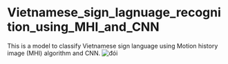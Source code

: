 # Vietnamese_sign_lagnuage_recognition_using_MHI_and_CNN

This is a model to classify Vietnamese sign language using Motion history image (MHI) algorithm and CNN. 
![đói](https://user-images.githubusercontent.com/57822898/149608928-37ff08a8-42a3-487b-ba4b-cf5f1c5cb033.png)
